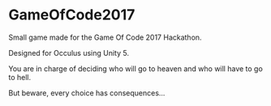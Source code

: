 # GameOfCode2017

Small game made for the Game Of Code 2017 Hackathon.


Designed for Occulus using Unity 5.


You are in charge of deciding who will go to heaven and who will have to go to hell.

But beware, every choice has consequences...
